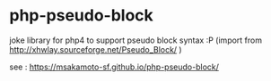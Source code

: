 # php-pseudo-block
joke library for php4 to support pseudo block syntax :P (import from http://xhwlay.sourceforge.net/Pseudo_Block/ )

see : https://msakamoto-sf.github.io/php-pseudo-block/
